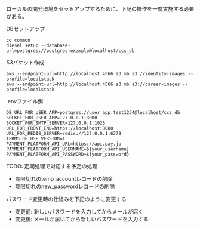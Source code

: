 ローカルの開発環境をセットアップするために、下記の操作を一度実施する必要がある。

DBセットアップ
```
cd common
diesel setup --database-url=postgres://postgres:example@localhost/ccs_db
```

S3バケット作成
```
aws --endpoint-url=http://localhost:4566 s3 mb s3://identity-images --profile=localstack
aws --endpoint-url=http://localhost:4566 s3 mb s3://career-images --profile=localstack
```

.envファイル例
```
DB_URL_FOR_USER_APP=postgres://user_app:test1234@localhost/ccs_db
SOCKET_FOR_USER_APP=127.0.0.1:3000
SOCKET_FOR_SMTP_SERVER=127.0.0.1:1025
URL_FOR_FRONT_END=https://localhost:8080
URL_FOR_REDIS_SERVER=redis://127.0.0.1:6379
TERMS_OF_USE_VERSION=1
PAYMENT_PLATFORM_API_URL=https://api.pay.jp
PAYMENT_PLATFORM_API_USERNAME=${your_username}
PAYMENT_PLATFORM_API_PASSWORD=${your_password}
```

TODO:
定期処理で対応する予定の処理
- 期限切れのtemp_accountレコードの削除
- 期限切れのnew_passwordレコードの削除

パスワード変更時の仕組みを下記のように変更する
- 変更前: 新しいパスワードを入力してからメールが届く
- 変更後: メールが届いてから新しいパスワードを入力する
